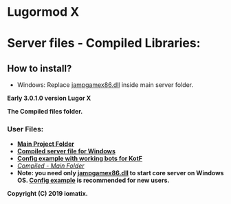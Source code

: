 # Lugormod X 

# Server files - Compiled Libraries:

## How to install?
- Windows: Replace [jampgamex86.dll](https://github.com/omatix/Lugor-X/blob/master/ReleaseEnv/jampgamex86.dll) inside main server folder.





**Early 3.0.1.0 version Lugor X**

**The Compiled files folder.**

### User Files:
- **[Main Project Folder](https://github.com/omatix/Lugor-X)**
- **[Compiled server file for Windows](https://github.com/omatix/Lugor-X/blob/master/ReleaseEnv/jampgamex86.dll)**
- **[Config example with working bots for KotF](https://github.com/omatix/Lugor-X/blob/master/__example_config/)**
- *[Compiled - Main Folder](https://github.com/omatix/Lugor-X/blob/master/ReleaseEnv/)*
- **Note: you need only [jampgamex86.dll](https://github.com/omatix/Lugor-X/blob/master/ReleaseEnv/jampgamex86.dll) to start core server on Windows OS. [Config example](https://github.com/omatix/Lugor-X/blob/master/__example_config/) is recommended for new users.**



**Copyright (C) 2019 iomatix.**
